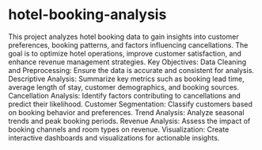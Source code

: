 # hotel-booking-analysis
This project analyzes hotel booking data to gain insights into customer preferences, booking patterns, and factors influencing cancellations. The goal is to optimize hotel operations, improve customer satisfaction, and enhance revenue management strategies.
Key Objectives:
Data Cleaning and Preprocessing: Ensure the data is accurate and consistent for analysis.
Descriptive Analysis: Summarize key metrics such as booking lead time, average length of stay, customer demographics, and booking sources.
Cancellation Analysis: Identify factors contributing to cancellations and predict their likelihood.
Customer Segmentation: Classify customers based on booking behavior and preferences.
Trend Analysis: Analyze seasonal trends and peak booking periods.
Revenue Analysis: Assess the impact of booking channels and room types on revenue.
Visualization: Create interactive dashboards and visualizations for actionable insights.
